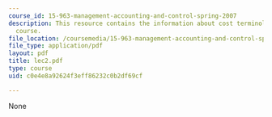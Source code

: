 ```yaml
---
course_id: 15-963-management-accounting-and-control-spring-2007
description: This resource contains the information about cost terminology in this
  course.
file_location: /coursemedia/15-963-management-accounting-and-control-spring-2007/c0e4e8a92624f3eff86232c0b2df69cf_lec2.pdf
file_type: application/pdf
layout: pdf
title: lec2.pdf
type: course
uid: c0e4e8a92624f3eff86232c0b2df69cf

---
```

None